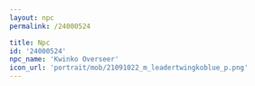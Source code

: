 ```yaml
---
layout: npc
permalink: /24000524

title: Npc
id: '24000524'
npc_name: 'Kwinko Overseer'
icon_url: 'portrait/mob/21091022_m_leadertwingkoblue_p.png'
---
```

